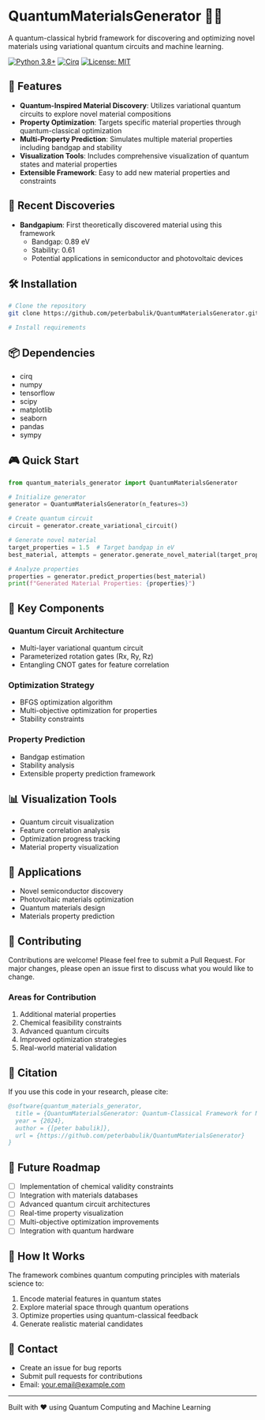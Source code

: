 # QuantumMaterialsGenerator 🔬🌟

A quantum-classical hybrid framework for discovering and optimizing novel materials using variational quantum circuits and machine learning.

[![Python 3.8+](https://img.shields.io/badge/python-3.8+-blue.svg)](https://www.python.org/downloads/)
[![Cirq](https://img.shields.io/badge/Cirq-latest-green.svg)](https://quantumai.google/cirq)
[![License: MIT](https://img.shields.io/badge/License-MIT-yellow.svg)](https://opensource.org/licenses/MIT)

## 🌟 Features

- **Quantum-Inspired Material Discovery**: Utilizes variational quantum circuits to explore novel material compositions
- **Property Optimization**: Targets specific material properties through quantum-classical optimization
- **Multi-Property Prediction**: Simulates multiple material properties including bandgap and stability
- **Visualization Tools**: Includes comprehensive visualization of quantum states and material properties
- **Extensible Framework**: Easy to add new material properties and constraints

## 🚀 Recent Discoveries

- **Bandgapium**: First theoretically discovered material using this framework
  - Bandgap: 0.89 eV
  - Stability: 0.61
  - Potential applications in semiconductor and photovoltaic devices

## 🛠️ Installation

```bash
# Clone the repository
git clone https://github.com/peterbabulik/QuantumMaterialsGenerator.git

# Install requirements
```

## 📦 Dependencies

- cirq
- numpy
- tensorflow
- scipy
- matplotlib
- seaborn
- pandas
- sympy

## 🎮 Quick Start

```python
from quantum_materials_generator import QuantumMaterialsGenerator

# Initialize generator
generator = QuantumMaterialsGenerator(n_features=3)

# Create quantum circuit
circuit = generator.create_variational_circuit()

# Generate novel material
target_properties = 1.5  # Target bandgap in eV
best_material, attempts = generator.generate_novel_material(target_properties)

# Analyze properties
properties = generator.predict_properties(best_material)
print(f"Generated Material Properties: {properties}")
```

## 🔬 Key Components

### Quantum Circuit Architecture
- Multi-layer variational quantum circuit
- Parameterized rotation gates (Rx, Ry, Rz)
- Entangling CNOT gates for feature correlation

### Optimization Strategy
- BFGS optimization algorithm
- Multi-objective optimization for properties
- Stability constraints

### Property Prediction
- Bandgap estimation
- Stability analysis
- Extensible property prediction framework

## 📊 Visualization Tools

- Quantum circuit visualization
- Feature correlation analysis
- Optimization progress tracking
- Material property visualization

## 🔋 Applications

- Novel semiconductor discovery
- Photovoltaic materials optimization
- Quantum materials design
- Materials property prediction

## 🤝 Contributing

Contributions are welcome! Please feel free to submit a Pull Request. For major changes, please open an issue first to discuss what you would like to change.

### Areas for Contribution
1. Additional material properties
2. Chemical feasibility constraints
3. Advanced quantum circuits
4. Improved optimization strategies
5. Real-world material validation

## 🌟 Citation

If you use this code in your research, please cite:

```bibtex
@software{quantum_materials_generator,
  title = {QuantumMaterialsGenerator: Quantum-Classical Framework for Novel Materials Discovery},
  year = {2024},
  author = {[peter babulik]},
  url = {https://github.com/peterbabulik/QuantumMaterialsGenerator}
}
```

## 🔮 Future Roadmap

- [ ] Implementation of chemical validity constraints
- [ ] Integration with materials databases
- [ ] Advanced quantum circuit architectures
- [ ] Real-time property visualization
- [ ] Multi-objective optimization improvements
- [ ] Integration with quantum hardware

## 🤔 How It Works

The framework combines quantum computing principles with materials science to:
1. Encode material features in quantum states
2. Explore material space through quantum operations
3. Optimize properties using quantum-classical feedback
4. Generate realistic material candidates

## 📧 Contact

- Create an issue for bug reports
- Submit pull requests for contributions
- Email: your.email@example.com

---

Built with ❤️ using Quantum Computing and Machine Learning